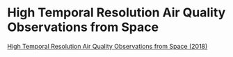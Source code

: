 
# High Temporal Resolution Air Quality Observations from Space

[High Temporal Resolution Air Quality Observations from Space (2018)](https://appliedsciences.nasa.gov/join-mission/training/english/arset-high-temporal-resolution-air-quality-observations-space)
